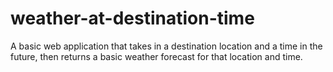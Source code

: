 # weather-at-destination-time
A basic web application that takes in a destination location and a time in the future, then returns a basic weather forecast for that location and time.
